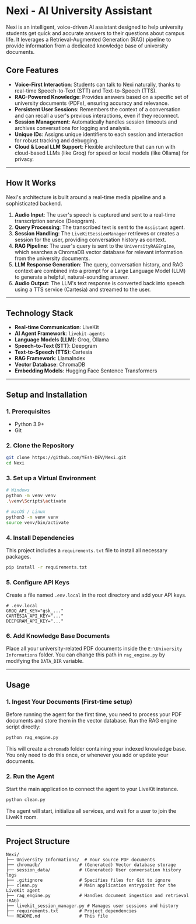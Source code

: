 # Nexi - AI University Assistant

Nexi is an intelligent, voice-driven AI assistant designed to help university students get quick and accurate answers to their questions about campus life. It leverages a Retrieval-Augmented Generation (RAG) pipeline to provide information from a dedicated knowledge base of university documents.

 <!-- Optional: Add a screenshot or logo here -->

## Core Features

*   **Voice-First Interaction**: Students can talk to Nexi naturally, thanks to real-time Speech-to-Text (STT) and Text-to-Speech (TTS).
*   **RAG-Powered Knowledge**: Provides answers based on a specific set of university documents (PDFs), ensuring accuracy and relevance.
*   **Persistent User Sessions**: Remembers the context of a conversation and can recall a user's previous interactions, even if they reconnect.
*   **Session Management**: Automatically handles session timeouts and archives conversations for logging and analysis.
*   **Unique IDs**: Assigns unique identifiers to each session and interaction for robust tracking and debugging.
*   **Cloud & Local LLM Support**: Flexible architecture that can run with cloud-based LLMs (like Groq) for speed or local models (like Ollama) for privacy.

---

## How It Works

Nexi's architecture is built around a real-time media pipeline and a sophisticated backend.

1.  **Audio Input**: The user's speech is captured and sent to a real-time transcription service (Deepgram).
2.  **Query Processing**: The transcribed text is sent to the `Assistant` agent.
3.  **Session Handling**: The `LiveKitSessionManager` retrieves or creates a session for the user, providing conversation history as context.
4.  **RAG Pipeline**: The user's query is sent to the `UniversityRAGEngine`, which searches a ChromaDB vector database for relevant information from the university documents.
5.  **LLM Response Generation**: The query, conversation history, and RAG context are combined into a prompt for a Large Language Model (LLM) to generate a helpful, natural-sounding answer.
6.  **Audio Output**: The LLM's text response is converted back into speech using a TTS service (Cartesia) and streamed to the user.

---

## Technology Stack

*   **Real-time Communication**: LiveKit
*   **AI Agent Framework**: `livekit-agents`
*   **Language Models (LLM)**: Groq, Ollama
*   **Speech-to-Text (STT)**: Deepgram
*   **Text-to-Speech (TTS)**: Cartesia
*   **RAG Framework**: LlamaIndex
*   **Vector Database**: ChromaDB
*   **Embedding Models**: Hugging Face Sentence Transformers

---

## Setup and Installation

### 1. Prerequisites
*   Python 3.9+
*   Git

### 2. Clone the Repository
```bash
git clone https://github.com/YEsh-DEV/Nexi.git
cd Nexi
```

### 3. Set up a Virtual Environment
```bash
# Windows
python -m venv venv
.\venv\Scripts\activate

# macOS / Linux
python3 -m venv venv
source venv/bin/activate
```

### 4. Install Dependencies
This project includes a `requirements.txt` file to install all necessary packages.
```bash
pip install -r requirements.txt
```

### 5. Configure API Keys
Create a file named `.env.local` in the root directory and add your API keys.
```env
# .env.local
GROQ_API_KEY="gsk_..."
CARTESIA_API_KEY="..."
DEEPGRAM_API_KEY="..."
```

### 6. Add Knowledge Base Documents
Place all your university-related PDF documents inside the `E:\University Informations` folder. You can change this path in `rag_engine.py` by modifying the `DATA_DIR` variable.

---

## Usage

### 1. Ingest Your Documents (First-time setup)
Before running the agent for the first time, you need to process your PDF documents and store them in the vector database. Run the RAG engine script directly:

```bash
python rag_engine.py
```

This will create a `chromadb` folder containing your indexed knowledge base. You only need to do this once, or whenever you add or update your documents.

### 2. Run the Agent
Start the main application to connect the agent to your LiveKit instance.

```bash
python clean.py
```

The agent will start, initialize all services, and wait for a user to join the LiveKit room.

---

## Project Structure

```
Nexi/
├── University Informations/  # Your source PDF documents
├── chromadb/               # (Generated) Vector database storage
├── session_data/           # (Generated) User conversation history logs
├── .gitignore              # Specifies files for Git to ignore
├── clean.py                # Main application entrypoint for the LiveKit agent
├── rag_engine.py           # Handles document ingestion and retrieval (RAG)
├── livekit_session_manager.py # Manages user sessions and history
├── requirements.txt        # Project dependencies
└── README.md               # This file
```
